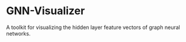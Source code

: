 # GNN-Visualizer
A toolkit for visualizing the hidden layer feature vectors of graph neural networks.
